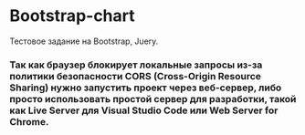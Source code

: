 # Bootstrap-chart

Тестовое задание на Bootstrap, Juery.


### Так как браузер блокирует локальные запросы из-за политики безопасности CORS (Cross-Origin Resource Sharing) нужно запустить проект через веб-сервер, либо просто использовать простой сервер для разработки, такой как Live Server для Visual Studio Code или Web Server for Chrome.



